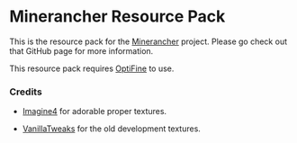# Minerancher Resource Pack

This is the resource pack for the [Minerancher](https://github.com/lexikiq/minecraft-slime-rancher) project. Please go check out that GitHub page for more information.

This resource pack requires [OptiFine](https://optifine.net/downloads) to use.

### Credits

- [Imagine4](https://twitter.com/iAmAFig) for adorable proper textures.

- [VanillaTweaks](https://vanillatweaks.net/picker/resource-packs/) for the old development textures.
